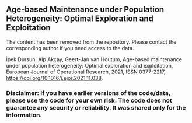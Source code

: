 
## Age-based Maintenance under Population Heterogeneity: Optimal Exploration and Exploitation

The content has been removed from the repository. Please contact the corresponding author if you need access to the data. 

İpek Dursun, Alp Akçay, Geert-Jan van Houtum, Age-based maintenance under population heterogeneity: Optimal exploration and exploitation,
European Journal of Operational Research, 2021, ISSN 0377-2217, https://doi.org/10.1016/j.ejor.2021.11.038.

### Disclaimer: If you have earlier versions of the code/data, please use the code for your own risk. The code does not guarantee any security or reliability. It was shared only for the information.
